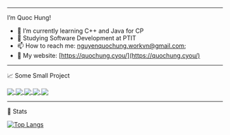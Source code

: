 
---
I’m Quoc Hung!

- 🌱 I’m currently learning C++ and Java for CP
- 🔭 Studying Software Development at PTIT
- 📫 How to reach me: [nguyenquochung.workvn@gmail.com](mailto:nguyenquochung.workvn@gmail.com);
- 🔗 My website: [https://quochung.cyou/](https://quochung.cyou/)

---

📈 Some Small Project

<a href="https://github.com/quochung-cyou/PlantShop" target="_blank">
  <img align="center" src="https://github-readme-stats.vercel.app/api/pin/?username=quochung-cyou&repo=PlantShop&theme=dracula" />
</a>
<a href="https://github.com/quochung-cyou/SleepTracker" target="_blank">
  <img align="center" src="https://github-readme-stats.vercel.app/api/pin/?username=quochung-cyou&repo=SleepTracker&theme=dracula" />
</a>
<a href="https://github.com/quochung-cyou/Covid-19" target="_blank">
 <img align="center" src="https://github-readme-stats.vercel.app/api/pin/?username=quochung-cyou&repo=Covid-19&theme=dracula" />
</a>
<a href="https://github.com/quochung-cyou/Sudungthuoc" target="_blank">
  <img align="center" src="https://github-readme-stats.vercel.app/api/pin/?username=quochung-cyou&repo=Sudungthuoc&theme=dracula" />
</a>
<a href="https://github.com/quochung-cyou/PassGenerator" target="_blank">
 <img align="center" src="https://github-readme-stats.vercel.app/api/pin/?username=quochung-cyou&repo=PassGenerator&theme=dracula" />
</a>                                                                                                                        


---
🔭 Stats

[![Top Langs](https://github-readme-stats.vercel.app/api/top-langs/?username=quochung-cyou&layout=compact&theme=dracula)](https://github.com/anuraghazra/github-readme-stats)


